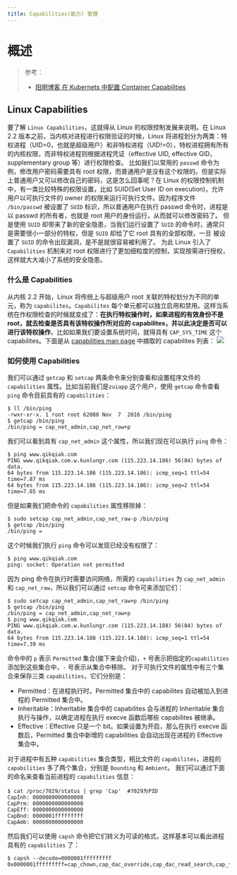 ```yaml
---
title: Capabilities(能力) 管理
---
```


# 概述

> 参考：
> - [阳明博客,在 Kubernets 中配置 Container Capabilities](https://www.qikqiak.com/post/capabilities-on-k8s/)

## Linux Capabilities

要了解 `Linux Capabilities`，这就得从 Linux 的权限控制发展来说明。在 Linux 2.2 版本之前，当内核对进程进行权限验证的时候，Linux 将进程划分为两类：特权进程（UID=0，也就是超级用户）和非特权进程（UID!=0），特权进程拥有所有的内核权限，而非特权进程则根据进程凭证（effective UID, effective GID，supplementary group 等）进行权限检查。
比如我们以常用的 `passwd` 命令为例，修改用户密码需要具有 root 权限，而普通用户是没有这个权限的。但是实际上普通用户又可以修改自己的密码，这是怎么回事呢？在 Linux 的权限控制机制中，有一类比较特殊的权限设置，比如 SUID(Set User ID on execution)，允许用户以可执行文件的 owner 的权限来运行可执行文件。因为程序文件 `/bin/passwd` 被设置了 `SUID` 标识，所以普通用户在执行 passwd 命令时，进程是以 passwd 的所有者，也就是 root 用户的身份运行，从而就可以修改密码了。
但是使用 `SUID` 却带来了新的安全隐患，当我们运行设置了 `SUID` 的命令时，通常只是需要很小一部分的特权，但是 `SUID` 却给了它 root 具有的全部权限，一旦 被设置了 `SUID` 的命令出现漏洞，是不是就很容易被利用了。
为此 Linux 引入了 `Capabilities` 机制来对 root 权限进行了更加细粒度的控制，实现按需进行授权，这样就大大减小了系统的安全隐患。

### 什么是 Capabilities

从内核 2.2 开始，Linux 将传统上与超级用户 root 关联的特权划分为不同的单元，称为 `capabilites`。`Capabilites` 每个单元都可以独立启用和禁用。这样当系统在作权限检查的时候就变成了：**在执行特权操作时，如果进程的有效身份不是 root，就去检查是否具有该特权操作所对应的 capabilites，并以此决定是否可以进行该特权操作**。比如如果我们要设置系统时间，就得具有 `CAP_SYS_TIME` 这个 capabilites。下面是从 [capabilities man page](http://man7.org/linux/man-pages/man7/capabilities.7.html) 中摘取的 capabilites 列表：
![](https://notes-learning.oss-cn-beijing.aliyuncs.com/gx1378/1621522377595-cda9ebb1-7b5a-403e-9777-31d26468fd1c.png)

### 如何使用 Capabilities

我们可以通过 `getcap` 和 `setcap` 两条命令来分别查看和设置程序文件的 `capabilities` 属性。比如当前我们是`zuiapp` 这个用户，使用 `getcap` 命令查看 `ping` 命令目前具有的 `capabilities`：

    $ ll /bin/ping
    -rwxr-xr-x. 1 root root 62088 Nov  7  2016 /bin/ping
    $ getcap /bin/ping
    /bin/ping = cap_net_admin,cap_net_raw+p

我们可以看到具有 `cap_net_admin` 这个属性，所以我们现在可以执行 `ping` 命令：

    $ ping www.qikqiak.com
    PING www.qikqiak.com.w.kunlungr.com (115.223.14.186) 56(84) bytes of data.
    64 bytes from 115.223.14.186 (115.223.14.186): icmp_seq=1 ttl=54 time=7.87 ms
    64 bytes from 115.223.14.186 (115.223.14.186): icmp_seq=2 ttl=54 time=7.85 ms

但是如果我们把命令的 `capabilities` 属性移除掉：

    $ sudo setcap cap_net_admin,cap_net_raw-p /bin/ping
    $ getcap /bin/ping
    /bin/ping =

这个时候我们执行 `ping` 命令可以发现已经没有权限了：

    $ ping www.qikqiak.com
    ping: socket: Operation not permitted

因为 ping 命令在执行时需要访问网络，所需的 `capabilities` 为 `cap_net_admin` 和 `cap_net_raw`，所以我们可以通过 `setcap` 命令可来添加它们：

    $ sudo setcap cap_net_admin,cap_net_raw+p /bin/ping
    $ getcap /bin/ping
    /bin/ping = cap_net_admin,cap_net_raw+p
    $ ping www.qikqiak.com
    PING www.qikqiak.com.w.kunlungr.com (115.223.14.188) 56(84) bytes of data.
    64 bytes from 115.223.14.188 (115.223.14.188): icmp_seq=1 ttl=54 time=7.39 ms

命令中的 `p` 表示 `Permitted` 集合(接下来会介绍)，`+` 号表示把指定的`capabilities` 添加到这些集合中，`-` 号表示从集合中移除。
对于可执行文件的属性中有三个集合来保存三类 `capabilities`，它们分别是：

- Permitted：在进程执行时，Permitted 集合中的 capabilites 自动被加入到进程的 Permitted 集合中。
- Inheritable：Inheritable 集合中的 capabilites 会与进程的 Inheritable 集合执行与操作，以确定进程在执行 execve 函数后哪些 capabilites 被继承。
- Effective：Effective 只是一个 bit。如果设置为开启，那么在执行 execve 函数后，Permitted 集合中新增的 capabilities 会自动出现在进程的 Effective 集合中。

对于进程中有五种 `capabilities` 集合类型，相比文件的 `capabilites`，进程的 `capabilities` 多了两个集合，分别是 `Bounding` 和 `Ambient`。
我们可以通过下面的命名来查看当前进程的 `capabilities` 信息：

    $ cat /proc/7029/status | grep 'Cap'  #7029为PID
    CapInh:	0000000000000000
    CapPrm:	0000000000000000
    CapEff:	0000000000000000
    CapBnd:	0000001fffffffff
    CapAmb:	0000000000000000

然后我们可以使用 `capsh` 命令把它们转义为可读的格式，这样基本可以看出进程具有的 `capabilities` 了：

    $ capsh --decode=0000001fffffffff
    0x0000001fffffffff=cap_chown,cap_dac_override,cap_dac_read_search,cap_fowner,cap_fsetid,cap_kill,cap_setgid,cap_setuid,cap_setpcap,cap_linux_immutable,cap_net_bind_service,ca
